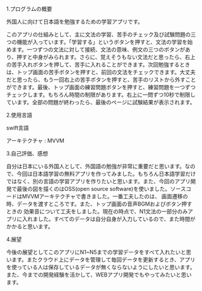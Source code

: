1.プログラムの概要

外国人に向けて日本語を勉強するための学習アプリです。

このアプリの仕組みとして、主に文法の学習、苦手のチェック及び試験問題の三つの機能が入っています。「学習する」というボタンを押すと、文法の学習を始めます。一つずつの文法に対して接続、文法の意味、例文の三つのボタンがあり、押すと中身がみられます。さらに、覚えそうもない文法だと思ったら、右上の苦手入れボタンを押して、苦手に入れることができます。次回勉強するときは、トップ画面の苦手ボタンを押すと、前回の文法をチェックできます。大丈夫だと思ったら、もう一回右上の苦手ボタンを押すと、苦手のリストから外すことができます。最後、トップ画面の練習問題ボタンを押すと、練習問題を一つずつチェックします。もちろん時間の制限があります。右上に一問ずつ10秒で制限しています。全部の問題が終わったら、最後のページに試験結果が表示されます。


2.使用言語

swift言語

アーキテクチャ : MVVM

3.自己評価、感想

自分は日本にいる外国人として、外国語の勉強が非常に重要だと思います。なので、今回は日本語学習の無料アプリを作ってみました。もちろん日本語学習だけではなく、別の言語の学習アプリを作りたいと思います。また、今回のアプリ開発で最後の図を描くのはOSS(open source software)を使いました。ソースコードはMVVMアーキテクチャで書きました。一番工夫したのは、
画面遷移の時、データを渡すところです。また、トップ画面の音声BGMおよびボタン押すときの
効果音について工夫をしました。現在の時点で、N1文法の一部分のみアプリに入れました。すべてのデータは自分自身が入力しているので、また時間がかかると思います。

4.展望

今後の展望としてこのアプリにN1~N5までの学習データをすべて入れたいと思います。またクラウド上にデータを管理して毎回データを更新するとき、アプリを使っている人は保存しているデータが無くならないようにしたいと思います。また、今までの開発経験を活かして、WEBアプリ開発でもやってみたいと思います。





